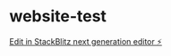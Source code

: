# website-test

[Edit in StackBlitz next generation editor ⚡️](https://stackblitz.com/~/github.com/johnmo17301909990/website-test)